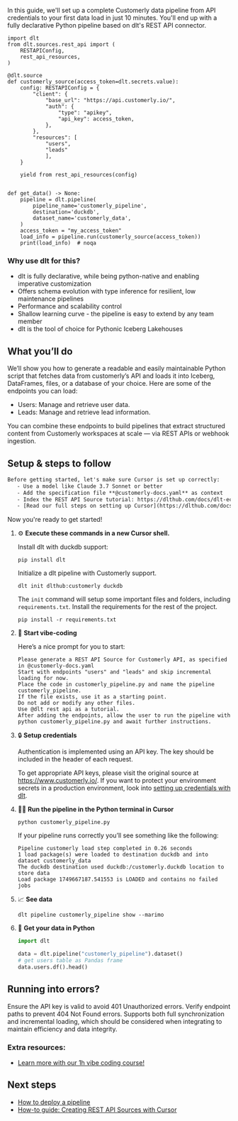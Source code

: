 In this guide, we'll set up a complete Customerly data pipeline from API credentials to your first data load in just 10 minutes. You'll end up with a fully declarative Python pipeline based on dlt's REST API connector.

```python-outcome
import dlt
from dlt.sources.rest_api import (
    RESTAPIConfig,
    rest_api_resources,
)

@dlt.source
def customerly_source(access_token=dlt.secrets.value):
    config: RESTAPIConfig = {
        "client": {
            "base_url": "https://api.customerly.io/",
            "auth": {
                "type": "apikey",
                "api_key": access_token,
            },
        },
        "resources": [
            "users",
            "leads"
            ],
    }

    yield from rest_api_resources(config)


def get_data() -> None:
    pipeline = dlt.pipeline(
        pipeline_name='customerly_pipeline',
        destination='duckdb',
        dataset_name='customerly_data', 
    )
    access_token = "my_access_token"
    load_info = pipeline.run(customerly_source(access_token))
    print(load_info)  # noqa
```

### Why use dlt for this?

- dlt is fully declarative, while being python-native and enabling imperative customization
- Offers schema evolution with type inference for resilient, low maintenance pipelines
- Performance and scalability control
- Shallow learning curve - the pipeline is easy to extend by any team member
- dlt is the tool of choice for Pythonic Iceberg Lakehouses

## What you’ll do

We’ll show you how to generate a readable and easily maintainable Python script that fetches data from customerly’s API and loads it into Iceberg, DataFrames, files, or a database of your choice. Here are some of the endpoints you can load:

- Users: Manage and retrieve user data.
- Leads: Manage and retrieve lead information.

You can combine these endpoints to build pipelines that extract structured content from Customerly workspaces at scale — via REST APIs or webhook ingestion.

## Setup & steps to follow

```default
Before getting started, let's make sure Cursor is set up correctly:
   - Use a model like Claude 3.7 Sonnet or better
   - Add the specification file **@customerly-docs.yaml** as context
   - Index the REST API Source tutorial: https://dlthub.com/docs/dlt-ecosystem/verified-sources/rest_api/ and add it to context as **@dlt rest api**
   - [Read our full steps on setting up Cursor](https://dlthub.com/docs/dlt-ecosystem/llm-tooling/cursor-restapi#23-configuring-cursor-with-documentation)
```

Now you're ready to get started! 

1. ⚙️ **Execute these commands in a new Cursor shell.**
    
    Install dlt with duckdb support:
    ```shell
    pip install dlt
    ```

    Initialize a dlt pipeline with Customerly support.
    ```shell
    dlt init dlthub:customerly duckdb
    ```

    The `init` command will setup some important files and folders, including `requirements.txt`. Install the requirements for the rest of the project.
    ```shell
    pip install -r requirements.txt
    ```
    
2. 🤠 **Start vibe-coding**
    
    Here’s a nice prompt for you to start: 
    
    ```prompt
    Please generate a REST API Source for Customerly API, as specified in @customerly-docs.yaml 
    Start with endpoints "users" and "leads" and skip incremental loading for now. 
    Place the code in customerly_pipeline.py and name the pipeline customerly_pipeline. 
    If the file exists, use it as a starting point. 
    Do not add or modify any other files. 
    Use @dlt rest api as a tutorial. 
    After adding the endpoints, allow the user to run the pipeline with python customerly_pipeline.py and await further instructions.
    ```

    
3. 🔒 **Setup credentials** 
    
    Authentication is implemented using an API key. The key should be included in the header of each request.
    
    To get appropriate API keys, please visit the original source at https://www.customerly.io/.
    If you want to protect your environment secrets in a production environment, look into [setting up credentials with dlt](https://dlthub.com/docs/walkthroughs/add_credentials).
    
4. 🏃‍♀️ **Run the pipeline in the Python terminal in Cursor**
    
    ```shell
    python customerly_pipeline.py
    ```
    
    If your pipeline runs correctly you’ll see something like the following:
    
    ```shell
    Pipeline customerly load step completed in 0.26 seconds
    1 load package(s) were loaded to destination duckdb and into dataset customerly_data
    The duckdb destination used duckdb:/customerly.duckdb location to store data
    Load package 1749667187.541553 is LOADED and contains no failed jobs
    ```
    
5. 📈 **See data**
    
    ```shell
    dlt pipeline customerly_pipeline show --marimo
    ```
    
6. 🐍 **Get your data in Python**
    
    ```python
    import dlt

   data = dlt.pipeline("customerly_pipeline").dataset()
   # get users table as Pandas frame
   data.users.df().head()
    ```

## Running into errors?

Ensure the API key is valid to avoid 401 Unauthorized errors. Verify endpoint paths to prevent 404 Not Found errors. Supports both full synchronization and incremental loading, which should be considered when integrating to maintain efficiency and data integrity.

### Extra resources:

- [Learn more with our 1h vibe coding course!](https://www.youtube.com/watch?v=GGid70rnJuM)

## Next steps

- [How to deploy a pipeline](https://dlthub.com/docs/walkthroughs/deploy-a-pipeline)
- [How-to guide: Creating REST API Sources with Cursor](https://dlthub.com/docs/dlt-ecosystem/llm-tooling/cursor-restapi)